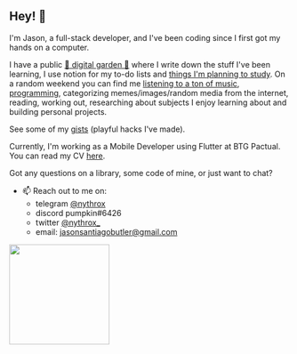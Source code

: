 ## Hey! 👋
I'm Jason, a full-stack developer, and I've been coding since I first got my hands on a computer. 

I have a public <a href="https://my.pumpkin.garden/g/programming+humor">🌱 digital garden 🌲</a> where I write down the stuff I've been learning, I use notion for my to-do lists and <a href="https://wary-tabletop-aba.notion.site/7aed0dcf35334b1cb3c2e0967639b680?v=68c587f99cd64533ac38126e79978490">things I'm planning to study</a>. 
On a random weekend you can find me <a href="https://my.pumpkin.garden/c/music">listening to a ton of music</a>, <a href="https://github.com/nythrox">programming</a>, categorizing memes/images/random media from the internet, reading, working out, researching about subjects I enjoy learning about and building personal projects.

See some of my <a href="https://gist.github.com/nythrox">gists</a> (playful hacks I've made).

Currently, I'm working as a Mobile Developer using Flutter at BTG Pactual. You can read my CV <a href="https://docs.google.com/document/d/1NTGi1UjUfwKXm1RPSyAumDo1zKpkiHYCeuY7fyHUOSQ/edit?usp=sharing"> here</a>.

Got any questions on a library, some code of mine, or just want to chat?
- 📫 Reach out to me on:
   - telegram <a href="https://t.me/nythrox">@nythrox</a>
   - discord pumpkin#6426
   - twitter <a href="https://twitter.com/nythrox_">@nythrox_</a>
   - email: <a href="mailto:jasonsantiagobutler@gmail.com">jasonsantiagobutler@gmail.com</a>
   
   
<img height='180px' src="https://github-readme-stats.vercel.app/api/top-langs/?username=nythrox&layout=compact&theme=graywhite&cache_seconds=1800" />
<!-- I'm open for work, you can find my resume <a href="https://docs.google.com/document/d/1NTGi1UjUfwKXm1RPSyAumDo1zKpkiHYCeuY7fyHUOSQ/edit?usp=sharing">here</a>. -->

<!--
----

Some of my libraries | projects | works:
  - effects.js
  - Purifree
  - vertex
  - Flare.css
  - halftone-qrcode
  - Nest.js Showcase

-->
<!--
## How about you?
- 🤔 I’m looking for help on Functional Programming! I'd love to understand how you architect your systems using FP, and what tradeoffs you choose to go with.
- 👯 I’m interested in collaborating on projects that help bring decentralization to the internet!
- 💬 Talk to me about Typescript! I like thinking about the future of typescript: custom transformers, static analysers, powerful type libraries!
-->
<!--
## Values
- 🌊 Clean code is the way to go! Creating maintainable software is just as important as (and essencial for) quickly launching new features 🚢
- ️‍🔥 My most important objective is building things that can change the world! ⚙️️‍
- 🏴 I believe in a future that is Open Source, decentralized, that values freedom of information, self-empowerment (though learning) and that is sustainable! 🏳️‍🌈
-->

<!--
<br>
![forthebadge](https://forthebadge.com/images/badges/makes-people-smile.svg)
![forthebadge](https://forthebadge.com/images/badges/built-with-resentment.svg)
![forthebadge](https://forthebadge.com/images/badges/you-didnt-ask-for-this.svg)
-->
